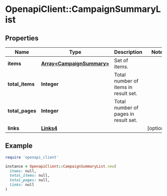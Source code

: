 # OpenapiClient::CampaignSummaryList

## Properties

| Name | Type | Description | Notes |
| ---- | ---- | ----------- | ----- |
| **items** | [**Array&lt;CampaignSummary&gt;**](CampaignSummary.md) | Set of items. |  |
| **total_items** | **Integer** | Total number of items in result set. |  |
| **total_pages** | **Integer** | Total number of pages in result set. |  |
| **links** | [**Links4**](Links4.md) |  | [optional] |

## Example

```ruby
require 'openapi_client'

instance = OpenapiClient::CampaignSummaryList.new(
  items: null,
  total_items: null,
  total_pages: null,
  links: null
)
```

